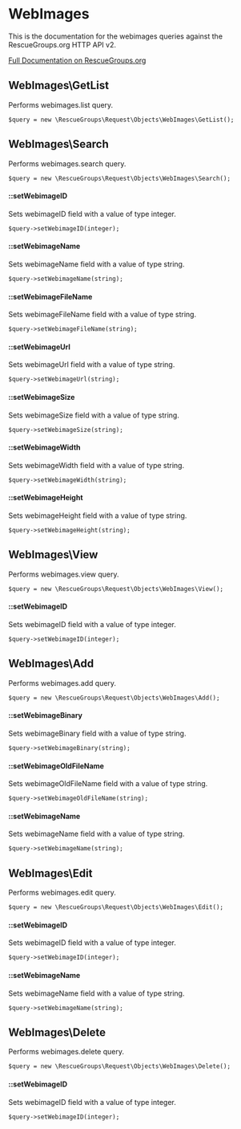 # WebImages

This is the documentation for the webimages queries against the RescueGroups.org HTTP API v2.

[Full Documentation on RescueGroups.org](https://userguide.rescuegroups.org/display/APIDG/Object+definitions#Objectdefinitions-webimages)

## WebImages\GetList

Performs webimages.list query.

    $query = new \RescueGroups\Request\Objects\WebImages\GetList();



## WebImages\Search

Performs webimages.search query.

    $query = new \RescueGroups\Request\Objects\WebImages\Search();

#### ::setWebimageID

Sets webimageID field with a value of type integer.

    $query->setWebimageID(integer);

#### ::setWebimageName

Sets webimageName field with a value of type string.

    $query->setWebimageName(string);

#### ::setWebimageFileName

Sets webimageFileName field with a value of type string.

    $query->setWebimageFileName(string);

#### ::setWebimageUrl

Sets webimageUrl field with a value of type string.

    $query->setWebimageUrl(string);

#### ::setWebimageSize

Sets webimageSize field with a value of type string.

    $query->setWebimageSize(string);

#### ::setWebimageWidth

Sets webimageWidth field with a value of type string.

    $query->setWebimageWidth(string);

#### ::setWebimageHeight

Sets webimageHeight field with a value of type string.

    $query->setWebimageHeight(string);



## WebImages\View

Performs webimages.view query.

    $query = new \RescueGroups\Request\Objects\WebImages\View();

#### ::setWebimageID

Sets webimageID field with a value of type integer.

    $query->setWebimageID(integer);



## WebImages\Add

Performs webimages.add query.

    $query = new \RescueGroups\Request\Objects\WebImages\Add();

#### ::setWebimageBinary

Sets webimageBinary field with a value of type string.

    $query->setWebimageBinary(string);

#### ::setWebimageOldFileName

Sets webimageOldFileName field with a value of type string.

    $query->setWebimageOldFileName(string);

#### ::setWebimageName

Sets webimageName field with a value of type string.

    $query->setWebimageName(string);



## WebImages\Edit

Performs webimages.edit query.

    $query = new \RescueGroups\Request\Objects\WebImages\Edit();

#### ::setWebimageID

Sets webimageID field with a value of type integer.

    $query->setWebimageID(integer);

#### ::setWebimageName

Sets webimageName field with a value of type string.

    $query->setWebimageName(string);



## WebImages\Delete

Performs webimages.delete query.

    $query = new \RescueGroups\Request\Objects\WebImages\Delete();

#### ::setWebimageID

Sets webimageID field with a value of type integer.

    $query->setWebimageID(integer);





